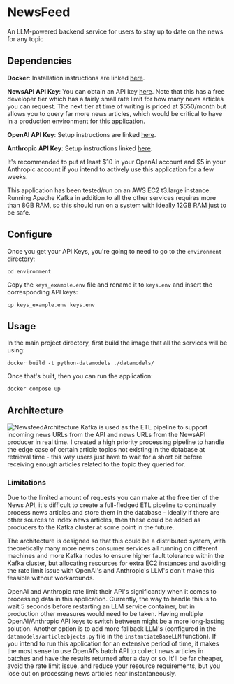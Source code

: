 # NewsFeed
An LLM-powered backend service for users to stay up to date on the news for any topic

## Dependencies
**Docker**: Installation instructions are linked [here](https://docs.docker.com/engine/install/ "Docker Install Instructions").

**NewsAPI API Key**: You can obtain an API key [here](https://newsapi.org/register "Register for News API key"). Note that 
this has a free developer tier which has a fairly small rate limit for how many news articles you can request. The next tier at time of writing is priced at $550/month but allows you to query far more news articles, which would be critical to have in a production environment for this application.

**OpenAI API Key**: Setup instructions are linked [here](https://whatsthebigdata.com/how-to-get-openai-api-key/).

**Anthropic API Key**: Setup instructions linked [here](https://www.merge.dev/blog/anthropic-api-key).

It's recommended to put at least $10 in your OpenAI account and $5 in your Anthropic account if you intend to actively use this
application for a few weeks.

This application has been tested/run on an AWS EC2 t3.large instance. Running Apache Kafka in addition to all the other services requires more than 8GB RAM, so this should run on a system with ideally 12GB RAM just to be safe.

## Configure
Once you get your API Keys, you're going to need to go to the `environment` directory:
```
cd environment
```
Copy the `keys_example.env` file and rename it to `keys.env` and insert the corresponding API keys:
```
cp keys_example.env keys.env
```

## Usage
In the main project directory, first build the image that all the services will be using:
```
docker build -t python-datamodels ./datamodels/
```
Once that's built, then you can run the application:
```
docker compose up
```

## Architecture
![NewsfeedArchitecture](https://github.com/ShalinAvlani/NewsfeedApp/assets/7970251/26e6a2d0-6a6e-467c-8052-62e25fafd351)
Kafka is used as the ETL pipeline to support incoming news URLs from the API and news URLs from the NewsAPI producer in real time. I created a high priority processing pipeline to handle the edge case of certain article topics not existing in the database at retrieval time - this way users just have to wait for a short bit before receiving enough articles related to the topic they queried for.

### Limitations
Due to the limited amount of requests you can make at the free tier of the News API, it's difficult to create a full-fledged ETL pipeline to continually process news articles and store them in the database - ideally if there are other sources to index news articles, then these could be added as producers to the Kafka cluster at some point in the future.

The architecture is designed so that this could be a distributed system, with theoretically many more news consumer services all running on different machines and more Kafka nodes to ensure higher fault tolerance within the Kafka cluster, but allocating resources for extra EC2 instances and avoiding the rate limit issue with OpenAI's and Anthropic's LLM's don't make this feasible without workarounds.

OpenAI and Anthropic rate limit their API's significantly when it comes to processing data in this application. Currently, the way to handle this is to wait 5 seconds before restarting an LLM service container, but in production other measures would need to be taken. Having multiple OpenAI/Anthropic API keys to switch between might be a more long-lasting solution. Another option is to add more fallback LLM's (configured in the `datamodels/articleobjects.py` file in the `instantiateBaseLLM` function). If you intend to run this application for an extensive period of time, it makes the most sense to use OpenAI's batch API to collect news articles in batches and have the results returned after a day or so. It'll be far cheaper, avoid the rate limit issue, and reduce your resource requirements, but you lose out on processing news articles near instantaneously.
